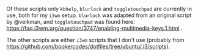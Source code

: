 Of these scripts only `kbhelp`, `blurlock` and `toggletouchpad` are currently in
use, both for my `i3wm` setup. `blurlock` was adapted from an original script by
@veikman, and `toggletouchpad` was found here:
https://faq.i3wm.org/question/3747/enabling-multimedia-keys.1.html .

The other scripts are either `i3wm` scripts that I don't use (probably from
https://github.com/bookercodes/dotfiles/tree/ubuntu/.i3/scripts).
